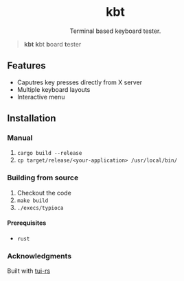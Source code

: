 <h1 align=center> kbt </h1>

<p align=center> Terminal based keyboard tester. </p>

> **kbt** **k**bt **b**oard **t**ester

## Features
  * Caputres key presses directly from X server
  * Multiple keyboard layouts
  * Interactive menu

## Installation
### Manual
  1. `cargo build --release`
  2. `cp target/release/<your-application> /usr/local/bin/`

### Building from source
  1. Checkout the code
  2. `make build`
  3. `./execs/typioca`

#### Prerequisites
  * `rust`

### Acknowledgments
Built with [tui-rs](https://github.com/fdehau/tui-rs)

